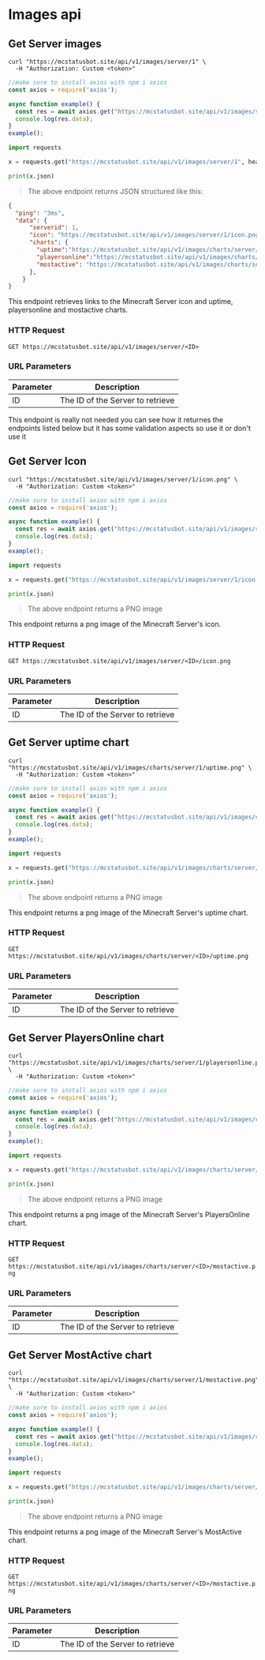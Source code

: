# Images api

## Get Server images

```shell
curl "https://mcstatusbot.site/api/v1/images/server/1" \
  -H "Authorization: Custom <token>"
```

```javascript
//make sure to install axios with npm i axios
const axios = require('axios');

async function example() {
  const res = await axios.get("https://mcstatusbot.site/api/v1/images/server/1", { headers: { "Authorization" : "Custom <token>" } });
  console.log(res.data);
}
example();
```

```python
import requests

x = requests.get("https://mcstatusbot.site/api/v1/images/server/1", headers={'Authorization': 'Custom <token>'})

print(x.json)
```

> The above endpoint returns JSON structured like this:

```json
{
  "ping": "3ms",
  "data": {
      "serverid": 1,
      "icon": "https://mcstatusbot.site/api/v1/images/server/1/icon.png",
      "charts": {
        "uptime":"https://mcstatusbot.site/api/v1/images/charts/server/1/uptime.png",
        "playersonline":"https://mcstatusbot.site/api/v1/images/charts/server/1/playersonline.png",
        "mostactive": "https://mcstatusbot.site/api/v1/images/charts/server/1/mostactive.png"
      },
    }
}
```

This endpoint retrieves links to the Minecraft Server icon and uptime, playersonline and mostactive charts.

### HTTP Request

`GET https://mcstatusbot.site/api/v1/images/server/<ID>`

### URL Parameters

Parameter | Description
--------- | -----------
ID | The ID of the Server to retrieve


<aside class="notice">
This endpoint is really not needed you can see how it returnes the endpoints listed below but it has some validation aspects so use it or don't use it
</aside>



## Get Server Icon

```shell
curl "https://mcstatusbot.site/api/v1/images/server/1/icon.png" \
  -H "Authorization: Custom <token>"
```

```javascript
//make sure to install axios with npm i axios
const axios = require('axios');

async function example() {
  const res = await axios.get("https://mcstatusbot.site/api/v1/images/server/1/icon.png", { headers: { "Authorization" : "Custom <token>" } });
  console.log(res.data);
}
example();
```

```python
import requests

x = requests.get("https://mcstatusbot.site/api/v1/images/server/1/icon.png", headers={'Authorization': 'Custom <token>'})

print(x.json)
```

> The above endpoint returns a PNG image

This endpoint returns a png image of the Minecraft Server's icon.

### HTTP Request

`GET https://mcstatusbot.site/api/v1/images/server/<ID>/icon.png`

### URL Parameters

Parameter | Description
--------- | -----------
ID | The ID of the Server to retrieve



## Get Server uptime chart

```shell
curl "https://mcstatusbot.site/api/v1/images/charts/server/1/uptime.png" \
  -H "Authorization: Custom <token>"
```

```javascript
//make sure to install axios with npm i axios
const axios = require('axios');

async function example() {
  const res = await axios.get("https://mcstatusbot.site/api/v1/images/charts/server/1/uptime.png", { headers: { "Authorization" : "Custom <token>" } });
  console.log(res.data);
}
example();
```

```python
import requests

x = requests.get("https://mcstatusbot.site/api/v1/images/charts/server/1/uptime.png", headers={'Authorization': 'Custom <token>'})

print(x.json)
```

> The above endpoint returns a PNG image



This endpoint returns a png image of the Minecraft Server's uptime chart.

### HTTP Request

`GET https://mcstatusbot.site/api/v1/images/charts/server/<ID>/uptime.png`

### URL Parameters

Parameter | Description
--------- | -----------
ID | The ID of the Server to retrieve



## Get Server PlayersOnline chart

```shell
curl "https://mcstatusbot.site/api/v1/images/charts/server/1/playersonline.png" \
  -H "Authorization: Custom <token>"
```

```javascript
//make sure to install axios with npm i axios
const axios = require('axios');

async function example() {
  const res = await axios.get("https://mcstatusbot.site/api/v1/images/charts/server/1/playersonline.png", { headers: { "Authorization" : "Custom <token>" } });
  console.log(res.data);
}
example();
```

```python
import requests

x = requests.get("https://mcstatusbot.site/api/v1/images/charts/server/1/playersonline.png", headers={'Authorization': 'Custom <token>'})

print(x.json)
```

> The above endpoint returns a PNG image

This endpoint returns a png image of the Minecraft Server's PlayersOnline chart.

### HTTP Request

`GET https://mcstatusbot.site/api/v1/images/charts/server/<ID>/mostactive.png`

### URL Parameters

Parameter | Description
--------- | -----------
ID | The ID of the Server to retrieve


## Get Server MostActive chart

```shell
curl "https://mcstatusbot.site/api/v1/images/charts/server/1/mostactive.png" \
  -H "Authorization: Custom <token>"
```

```javascript
//make sure to install axios with npm i axios
const axios = require('axios');

async function example() {
  const res = await axios.get("https://mcstatusbot.site/api/v1/images/charts/server/1/mostactive.png", { headers: { "Authorization" : "Custom <token>" } });
  console.log(res.data);
}
example();
```

```python
import requests

x = requests.get("https://mcstatusbot.site/api/v1/images/charts/server/1/mostactive.png", headers={'Authorization': 'Custom <token>'})

print(x.json)
```

> The above endpoint returns a PNG image

This endpoint returns a png image of the Minecraft Server's MostActive chart.

### HTTP Request

`GET https://mcstatusbot.site/api/v1/images/charts/server/<ID>/mostactive.png`

### URL Parameters

Parameter | Description
--------- | -----------
ID | The ID of the Server to retrieve